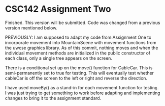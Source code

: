 # CSC142 Assignment Two

Finished.  This version will be submitted.  Code was changed from a previous version mentioned below.

PREVIOUSLY:
I am supposed to adapt my code from Assignment One to incorporate movement into MountainScene with movement functions from the uwcse graphics library.  As of this commit, nothing moves and when the individual movement methods are initialized in the public constructor of each class, only a single tree appears on the screen.

There is a conditional set up on the move() function for CableCar.  This is semi-permanently set to true for testing.  This will eventually test whether cableCar is off the screen to the left or right and reverse the direction.

I have used moveBy() as a stand-in for each movement function for testing.  I was just trying to get something to work before adapting and implementing changes to bring it to the assignment standard.
